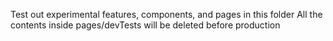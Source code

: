 Test out experimental features, components, and pages in this folder
All the contents inside pages/devTests will be deleted before production